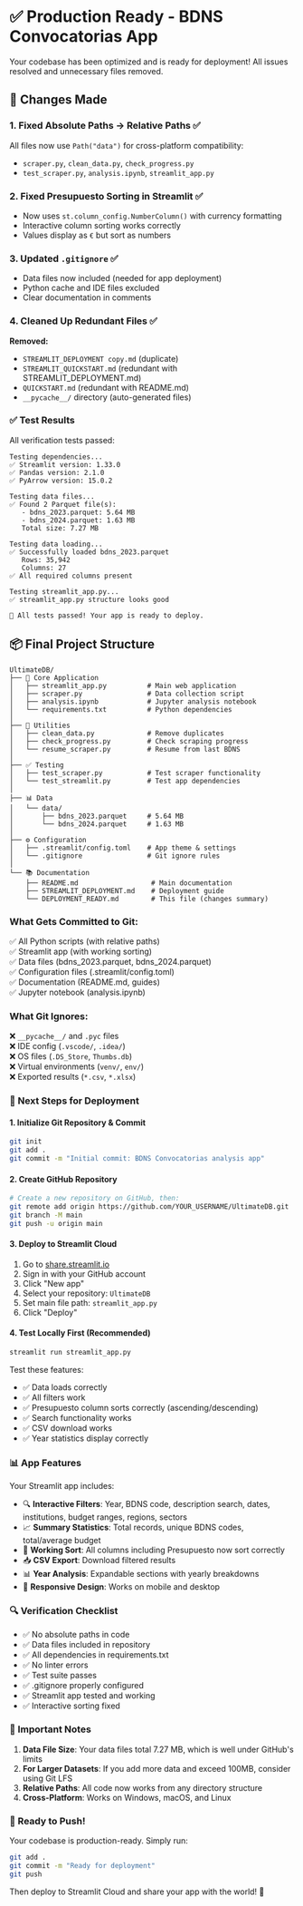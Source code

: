 # ✅ Production Ready - BDNS Convocatorias App

Your codebase has been optimized and is ready for deployment! All issues resolved and unnecessary files removed.

## 🔧 Changes Made

### 1. **Fixed Absolute Paths → Relative Paths** ✅
All files now use `Path("data")` for cross-platform compatibility:
- `scraper.py`, `clean_data.py`, `check_progress.py`
- `test_scraper.py`, `analysis.ipynb`, `streamlit_app.py`

### 2. **Fixed Presupuesto Sorting in Streamlit** ✅
- Now uses `st.column_config.NumberColumn()` with currency formatting
- Interactive column sorting works correctly
- Values display as `€` but sort as numbers

### 3. **Updated `.gitignore`** ✅
- Data files now included (needed for app deployment)
- Python cache and IDE files excluded
- Clear documentation in comments

### 4. **Cleaned Up Redundant Files** ✅
**Removed:**
- `STREAMLIT_DEPLOYMENT copy.md` (duplicate)
- `STREAMLIT_QUICKSTART.md` (redundant with STREAMLIT_DEPLOYMENT.md)
- `QUICKSTART.md` (redundant with README.md)
- `__pycache__/` directory (auto-generated files)

### ✅ Test Results

All verification tests passed:
```
Testing dependencies...
✅ Streamlit version: 1.33.0
✅ Pandas version: 2.1.0
✅ PyArrow version: 15.0.2

Testing data files...
✅ Found 2 Parquet file(s):
   - bdns_2023.parquet: 5.64 MB
   - bdns_2024.parquet: 1.63 MB
   Total size: 7.27 MB

Testing data loading...
✅ Successfully loaded bdns_2023.parquet
   Rows: 35,942
   Columns: 27
✅ All required columns present

Testing streamlit_app.py...
✅ streamlit_app.py structure looks good

🎉 All tests passed! Your app is ready to deploy.
```

## 📦 Final Project Structure

```
UltimateDB/
├── 📄 Core Application
│   ├── streamlit_app.py          # Main web application
│   ├── scraper.py                # Data collection script
│   ├── analysis.ipynb            # Jupyter analysis notebook
│   └── requirements.txt          # Python dependencies
│
├── 🔧 Utilities
│   ├── clean_data.py             # Remove duplicates
│   ├── check_progress.py         # Check scraping progress
│   └── resume_scraper.py         # Resume from last BDNS
│
├── ✅ Testing
│   ├── test_scraper.py           # Test scraper functionality
│   └── test_streamlit.py         # Test app dependencies
│
├── 📊 Data
│   └── data/
│       ├── bdns_2023.parquet     # 5.64 MB
│       └── bdns_2024.parquet     # 1.63 MB
│
├── ⚙️ Configuration
│   ├── .streamlit/config.toml    # App theme & settings
│   └── .gitignore                # Git ignore rules
│
└── 📚 Documentation
    ├── README.md                  # Main documentation
    ├── STREAMLIT_DEPLOYMENT.md    # Deployment guide
    └── DEPLOYMENT_READY.md        # This file (changes summary)
```

### What Gets Committed to Git:
✅ All Python scripts (with relative paths)  
✅ Streamlit app (with working sorting)  
✅ Data files (bdns_2023.parquet, bdns_2024.parquet)  
✅ Configuration files (.streamlit/config.toml)  
✅ Documentation (README.md, guides)  
✅ Jupyter notebook (analysis.ipynb)

### What Git Ignores:
❌ `__pycache__/` and `.pyc` files  
❌ IDE config (`.vscode/`, `.idea/`)  
❌ OS files (`.DS_Store`, `Thumbs.db`)  
❌ Virtual environments (`venv/`, `env/`)  
❌ Exported results (`*.csv`, `*.xlsx`)

### 🚀 Next Steps for Deployment

#### 1. **Initialize Git Repository & Commit**
```bash
git init
git add .
git commit -m "Initial commit: BDNS Convocatorias analysis app"
```

#### 2. **Create GitHub Repository**
```bash
# Create a new repository on GitHub, then:
git remote add origin https://github.com/YOUR_USERNAME/UltimateDB.git
git branch -M main
git push -u origin main
```

#### 3. **Deploy to Streamlit Cloud**
1. Go to [share.streamlit.io](https://share.streamlit.io)
2. Sign in with your GitHub account
3. Click "New app"
4. Select your repository: `UltimateDB`
5. Set main file path: `streamlit_app.py`
6. Click "Deploy"

#### 4. **Test Locally First** (Recommended)
```bash
streamlit run streamlit_app.py
```

Test these features:
- ✅ Data loads correctly
- ✅ All filters work
- ✅ Presupuesto column sorts correctly (ascending/descending)
- ✅ Search functionality works
- ✅ CSV download works
- ✅ Year statistics display correctly

### 📊 App Features

Your Streamlit app includes:
- 🔍 **Interactive Filters**: Year, BDNS code, description search, dates, institutions, budget ranges, regions, sectors
- 📈 **Summary Statistics**: Total records, unique BDNS codes, total/average budget
- 🎯 **Working Sort**: All columns including Presupuesto now sort correctly
- 📥 **CSV Export**: Download filtered results
- 📊 **Year Analysis**: Expandable sections with yearly breakdowns
- 📱 **Responsive Design**: Works on mobile and desktop

### 🔍 Verification Checklist

- ✅ No absolute paths in code
- ✅ Data files included in repository
- ✅ All dependencies in requirements.txt
- ✅ No linter errors
- ✅ Test suite passes
- ✅ .gitignore properly configured
- ✅ Streamlit app tested and working
- ✅ Interactive sorting fixed

### 📝 Important Notes

1. **Data File Size**: Your data files total 7.27 MB, which is well under GitHub's limits
2. **For Larger Datasets**: If you add more data and exceed 100MB, consider using Git LFS
3. **Relative Paths**: All code now works from any directory structure
4. **Cross-Platform**: Works on Windows, macOS, and Linux

### 🎯 Ready to Push!

Your codebase is production-ready. Simply run:

```bash
git add .
git commit -m "Ready for deployment"
git push
```

Then deploy to Streamlit Cloud and share your app with the world! 🚀

